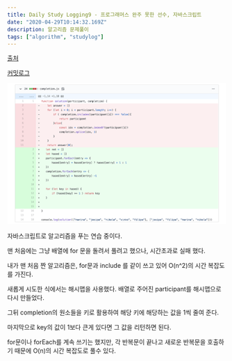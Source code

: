 ```yaml
---
title: Daily Study Logging9 - 프로그래머스 완주 못한 선수, 자바스크립트
date: "2020-04-29T10:14:32.169Z"
description: 알고리즘 문제풀이
tags: ["algorithm", "studylog"] 
---
```

[출처](https://programmers.co.kr/learn/courses/30/lessons/42576?language=javascript)

[커밋로그](https://github.com/Jesscha/algorithmsolutions/commit/edd38ce4d2f754840ea579ed71762b23c8722d14)


![](./img0.png)

자바스크립트로 알고리즘을 푸는 연습 중이다. 

맨 처음에는 그냥 배열에 for 문을 돌려서 풀려고 했으나, 시간초과로 실패 했다. 

내가 맨 처음 짠 알고리즘은, for문과 include 를 같이 쓰고 있어 O(n^2)의 시간 복잡도를 가진다.

새롭게 시도한 식에서는 해시맵을 사용했다. 배열로 주어진 participant를 해시맵으로 다시 만들었다. 

그뒤 completion의 원소들을 키로 활용하여 해당 키에 해당하는 값을 1씩 줄여 준다.

마지막으로 key의 값이 1보다 큰게 있다면 그 값을 리턴하면 된다. 

for문이나 forEach를 계속 쓰기는 했지만, 각 반복문이 끝나고 새로운 반복문을 호출하기 때문에 O(n)의 시간 복잡도로 풀수 있다.
